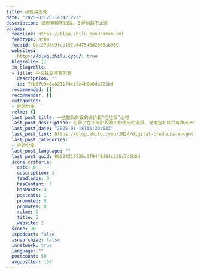 ```yaml
---
title: 纸鹿摸鱼处
date: "2025-02-20T14:42:22Z"
description: 纸鹿至麓不知路，支炉制露不止漉
params:
  feedlink: https://blog.zhilu.cyou/atom.xml
  feedtype: atom
  feedid: 0ac27d4c9feb197a447546d2668ab939
  websites:
    https://blog.zhilu.cyou/: true
  blogrolls: []
  in_blogrolls:
  - title: 中文独立博客列表
    description: ""
    id: 7fb87e348a8211f4c19e4b0b0da225bd
  recommended: []
  recommender: []
  categories:
  - 经验分享
  relme: {}
  last_post_title: 一些数码外设的评价和“捡垃圾”心得
  last_post_description: 记录了在不同阶段购买和使用的键鼠、充电宝和耳机等数码产品的使用体验、优缺点以及购买理由，并总结在“捡垃圾”过程中积累的心得体会。
  last_post_date: "2025-01-18T15:30:53Z"
  last_post_link: https://blog.zhilu.cyou/2024/digital-products-bought
  last_post_categories:
  - 经验分享
  last_post_language: ""
  last_post_guid: 8632421553bc9f9440d94c225c7d6b5d
  score_criteria:
    cats: 0
    description: 3
    feedlangs: 0
    hasContent: 3
    hasPosts: 3
    postcats: 1
    promoted: 5
    promotes: 0
    relme: 0
    title: 3
    website: 2
  score: 20
  ispodcast: false
  isnoarchive: false
  innetwork: true
  language: ""
  postcount: 50
  avgpostlen: 158
---
```

